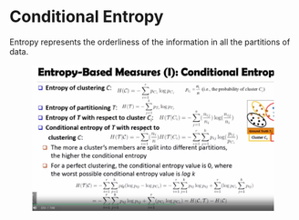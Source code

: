 # Conditional Entropy

Entropy represents the orderliness of the information in all the partitions of data.&#x20;

<figure><img src="../../.gitbook/assets/image (5).png" alt=""><figcaption></figcaption></figure>

